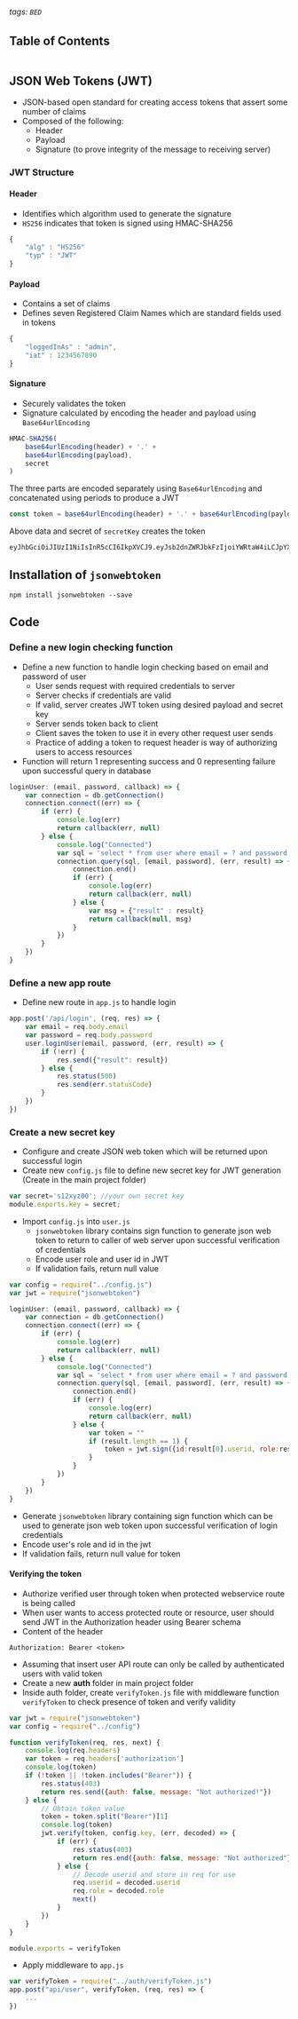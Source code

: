 
###### tags: `BED`

## Table of Contents
```toc
```

## JSON Web Tokens (JWT)
- JSON-based open standard for creating access tokens that assert some number of claims
- Composed of the following:
	- Header
	- Payload
	- Signature (to prove integrity of the message to receiving server)

### JWT Structure
#### Header
- Identifies which algorithm used to generate the signature
- `HS256` indicates that token is signed using HMAC-SHA256

```js
{
	"alg" : "HS256"
	"typ" : "JWT"
}
```

#### Payload
- Contains a set of claims
- Defines seven Registered Claim Names which are standard fields used in tokens

```js
{
	"loggedInAs" : "admin",
	"iat" : 1234567890
}
```

#### Signature
- Securely validates the token
- Signature calculated by encoding the header and payload using `Base64urlEncoding`

```js
HMAC-SHA256(
	base64urlEncoding(header) + '.' +
	base64urlEncoding(payload),
	secret
)
```

The three parts are encoded separately using `Base64urlEncoding` and concatenated using periods to produce a JWT

```js
const token = base64urlEncoding(header) + '.' + base64urlEncoding(payload) + '.' + base64urlEncoding(signature)
```

Above data and secret of `secretKey` creates the token

```
eyJhbGciOiJIUzI1NiIsInR5cCI6IkpXVCJ9.eyJsb2dnZWRJbkFzIjoiYWRtaW4iLCJpYXQiOjE0MjI3Nzk2Mzh9.gzSraSYS8EXBxLN_oWnFSRgCzcmJmMjLiuyu5CSpyHI
```

## Installation of `jsonwebtoken`

```
npm install jsonwebtoken --save
```

## Code
### Define a new login checking function
- Define a new function to handle login checking based on email and password of user
	- User sends request with required credentials to server
	- Server checks if credentials are valid
	- If valid, server creates JWT token using desired payload and secret key
	- Server sends token back to client
	- Client saves the token to use it in every other request user sends
	- Practice of adding a token to request header is way of authorizing users to access resources
- Function will return 1 representing success and 0 representing failure upon successful query in database
```js
loginUser: (email, password, callback) => {
	var connection = db.getConnection()
	connection.connect((err) => {
		if (err) {
			console.log(err)
			return callback(err, null)
		} else {
			console.log("Connected")
			var sql = 'select * from user where email = ? and password = ?'
			connection.query(sql, [email, password], (err, result) => {
				connection.end()
				if (err) {
					console.log(err)
					return callback(err, null)
				} else {
					var msg = {"result" : result}
					return callback(null, msg)
				}
			})
		} 
	})
}
```

### Define a new app route
- Define new route in `app.js` to handle login
```js
app.post('/api/login', (req, res) => {
	var email = req.body.email
	var password = req.body.password
	user.loginUser(email, password, (err, result) => {
		if (!err) {
			res.send({"result": result})
		} else {
			res.status(500)
			res.send(err.statusCode)
		}
	})
})
```

### Create a new secret key
- Configure and create JSON web token which will be returned upon successful login
- Create new `config.js` file to define new secret key for JWT generation (Create in the main project folder)

```js
var secret='s12xyz00'; //your own secret key
module.exports.key = secret;
``` 

- Import `config.js` into `user.js`
	- `jsonwebtoken` library contains sign function to generate json web token to return to caller of web server upon successful verification of credentials
	- Encode user role and user id in JWT
	- If validation fails, return null value

```js
var config = require("../config.js")
var jwt = require("jsonwebtoken")

loginUser: (email, password, callback) => {
	var connection = db.getConnection()
	connection.connect((err) => {
		if (err) {
			console.log(err)
			return callback(err, null)
		} else {
			console.log("Connected")
			var sql = 'select * from user where email = ? and password = ?'
			connection.query(sql, [email, password], (err, result) => {
				connection.end()
				if (err) {
					console.log(err)
					return callback(err, null)
				} else {
					var token = ""
					if (result.length == 1) {
						token = jwt.sign({id:result[0].userid, role:result[0].role}, config.key,{expiresIn:86400})
					}
				}
			})
		}	
	})
}
```
- Generate `jsonwebtoken` library containing sign function which can be used to generate json web token upon successful verification of login credentials
- Encode user's role and id in the jwt
- If validation fails, return null value for token

#### Verifying the token
- Authorize verified user through token when protected webservice route is being called
- When user wants to access protected route or resource, user should send JWT in the Authorization header using Bearer schema
- Content of the header
```
Authorization: Bearer <token>
```
- Assuming that insert user API route can only be called by authenticated users with valid token
- Create a new **auth** folder in main project folder
- Inside auth folder, create `verifyToken.js` file with middleware function `verifyToken` to check presence of token and verify validity

```js
var jwt = require("jsonwebtoken")
var config = require("../config")

function verifyToken(req, res, next) {
	console.log(req.headers)
	var token = req.headers['authorization']
	console.log(token)
	if (!token || !token.includes("Bearer")) {
		res.status(403)
		return res.send({auth: false, message: "Not authorized!"})
	} else {
		// Obtain token value
		token = token.split("Bearer")[1] 
		console.log(token)
		jwt.verify(token, config.key, (err, decoded) => {
			if (err) {
				res.status(403)
				return res.end({auth: false, message: "Not authorized"})
			} else {
				// Decode userid and store in req for use
				req.userid = decoded.userid
				req.role = decoded.role
				next()
			}
		})
	}
}

module.exports = verifyToken

```

- Apply middleware to `app.js`

```js
var verifyToken = require("../auth/verifyToken.js")
app.post("api/user", verifyToken, (req, res) => {
	...
})
```